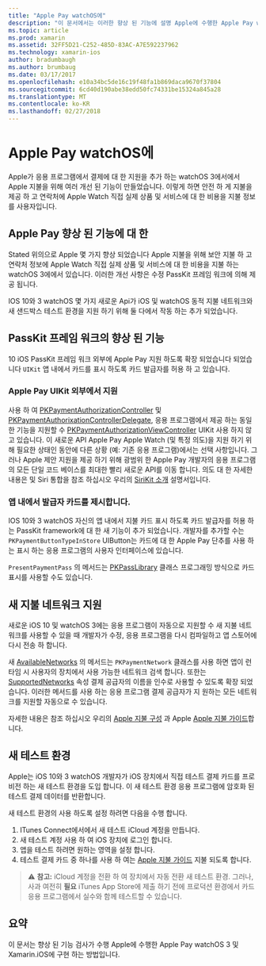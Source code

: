 ```yaml
---
title: "Apple Pay watchOS에"
description: "이 문서에서는 이러한 향상 된 기능에 설명 Apple에 수행한 Apple Pay watchOS 3 및 Apple Watch 대 한 Xamarin.iOS에 구현 하는 방법입니다."
ms.topic: article
ms.prod: xamarin
ms.assetid: 32FF5D21-C252-485D-83AC-A7E592237962
ms.technology: xamarin-ios
author: bradumbaugh
ms.author: brumbaug
ms.date: 03/17/2017
ms.openlocfilehash: e10a34bc5de16c19f48fa1b869daca9670f37804
ms.sourcegitcommit: 6cd40d190abe38edd50fc74331be15324a845a28
ms.translationtype: MT
ms.contentlocale: ko-KR
ms.lasthandoff: 02/27/2018
---
```

# <a name="apple-pay-on-watchos"></a>Apple Pay watchOS에

Apple가 응용 프로그램에서 결제에 대 한 지원을 추가 하는 watchOS 3에서에서 Apple 지불을 위해 여러 개선 된 기능이 만들었습니다. 이렇게 하면 안전 하 게 지불을 제공 하 고 연락처에 Apple Watch 직접 실제 상품 및 서비스에 대 한 비용을 지불 정보를 사용자입니다.


## <a name="about-apple-pay-enhancements"></a>Apple Pay 향상 된 기능에 대 한

Stated 위의으로 Apple 몇 가지 향상 되었습니다 Apple 지불을 위해 보안 지불 하 고 연락처 정보에 Apple Watch 직접 실제 상품 및 서비스에 대 한 비용을 지불 하는 watchOS 3에에서 있습니다. 이러한 개선 사항은 수정 PassKit 프레임 워크에 의해 제공 됩니다.

IOS 10와 3 watchOS 몇 가지 새로운 Api가 iOS 및 watchOS 동적 지불 네트워크와 새 샌드박스 테스트 환경을 지원 하기 위해 둘 다에서 작동 하는 추가 되었습니다.

## <a name="passkit-framework-enhancements"></a>PassKit 프레임 워크의 향상 된 기능

10 iOS PassKit 프레임 워크 외부에 Apple Pay 지원 하도록 확장 되었습니다 되었습니다 `UIKit` 앱 내에서 카드를 표시 하도록 카드 발급자를 허용 하 고 있습니다. 

### <a name="supporting-apple-pay-outside-of-uikit"></a>Apple Pay UIKit 외부에서 지원

사용 하 여 [PKPaymentAuthorizationController](https://developer.apple.com/reference/passkit/pkpaymentauthorizationcontroller) 및 [PKPaymentAuthorixationControllerDelegate](https://developer.apple.com/reference/passkit/pkpaymentauthorizationcontrollerdelegate), 응용 프로그램에서 제공 하는 동일한 기능을 지원할 수 [ PKPaymentAuthorizationViewController](https://developer.apple.com/reference/passkit/pkpaymentauthorizationviewcontroller) UIKit 사용 하지 않고 있습니다. 이 새로운 API Apple Pay Apple Watch (및 특정 의도)을 지원 하기 위해 필요한 상태인 동안에 다른 상황 (예: 기존 응용 프로그램)에서는 선택 사항입니다. 그러나 Apple 제안 지원을 제공 하기 위해 광범위 한 Apple Pay 개발자의 응용 프로그램의 모든 단일 코드 베이스를 최대한 빨리 새로운 API를 이동 합니다. 의도 대 한 자세한 내용은 및 Siri 통합을 참조 하십시오 우리의 [SiriKit 소개](/~/ios/platform/sirikit/index.md) 설명서입니다.

### <a name="presenting-issuer-cards-from-within-apps"></a>앱 내에서 발급자 카드를 제시합니다.

IOS 10와 3 watchOS 자신의 앱 내에서 지불 카드 표시 하도록 카드 발급자를 허용 하는 PassKit framework에 대 한 새 기능이 추가 되었습니다. 개발자를 추가할 수는 `PKPaymentButtonTypeInStore` UIButton는 카드에 대 한 Apple Pay 단추를 사용 하는 표시 하는 응용 프로그램의 사용자 인터페이스에 있습니다.

`PresentPaymentPass` 의 메서드는 [PKPassLibrary](https://developer.apple.com/reference/passkit/pkpasslibrary) 클래스 프로그래밍 방식으로 카드 표시를 사용할 수도 있습니다.

## <a name="new-payment-network-support"></a>새 지불 네트워크 지원

새로운 iOS 10 및 watchOS 3에는 응용 프로그램이 자동으로 지원할 수 새 지불 네트워크를 사용할 수 있을 때 개발자가 수정, 응용 프로그램을 다시 컴파일하고 앱 스토어에 다시 전송 하 합니다.

새 [AvailableNetworks](https://developer.apple.com/reference/passkit/pkpaymentrequest/1833288-availablenetworks) 의 메서드는 `PKPaymentNetwork` 클래스를 사용 하면 앱이 런타임 시 사용자의 장치에서 사용 가능한 네트워크 검색 합니다. 또한는 [SupportedNetworks](https://developer.apple.com/reference/passkit/pkpaymentrequest/1619329-supportednetworks) 속성 결제 공급자의 이름을 인수로 사용할 수 있도록 확장 되었습니다. 이러한 메서드를 사용 하는 응용 프로그램 결제 공급자가 지 원하는 모든 네트워크를 지원할 자동으로 수 있습니다.

자세한 내용은 참조 하십시오 우리의 [Apple 지불 구성](~/ios/platform/apple-pay.md) 과 Apple [Apple 지불 가이드](https://developer.apple.com/apple-pay/)합니다.

## <a name="new-testing-environment"></a>새 테스트 환경

Apple는 iOS 10와 3 watchOS 개발자가 iOS 장치에서 직접 테스트 결제 카드를 프로 비전 하는 새 테스트 환경을 도입 합니다. 이 새 테스트 환경 응용 프로그램에 암호화 된 테스트 결제 데이터를 반환합니다.

새 테스트 환경의 사용 하도록 설정 하려면 다음을 수행 합니다.

1. ITunes Connect에서에서 새 테스트 iCloud 계정을 만듭니다.
2. 새 테스트 계정 사용 하 여 iOS 장치에 로그인 합니다.
3. 앱을 테스트 하려면 원하는 영역을 설정 합니다.
4. 테스트 결제 카드 중 하나를 사용 하 여는 [Apple 지불 가이드](https://developer.apple.com/apple-pay/) 지불 되도록 합니다.

> ⚠️ **참고:** iCloud 계정을 전환 하 여 장치에서 자동 전환 새 테스트 환경. 그러나, 사과 여전히 **필요** iTunes App Store에 제출 하기 전에 프로덕션 환경에서 카드 응용 프로그램에서 실수와 함께 테스트할 수 있습니다.

## <a name="summary"></a>요약

이 문서는 향상 된 기능 검사가 수행 Apple에 수행한 Apple Pay watchOS 3 및 Xamarin.iOS에 구현 하는 방법입니다.
